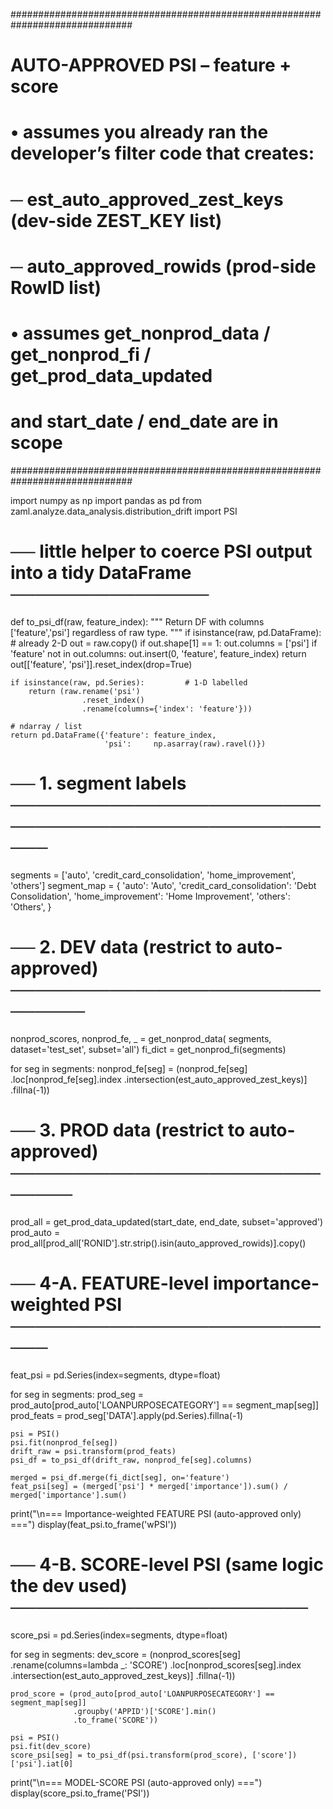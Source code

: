 ##############################################################################
# AUTO-APPROVED PSI  – feature + score
# • assumes you already ran the developer’s filter code that creates:
#     ─ est_auto_approved_zest_keys   (dev-side ZEST_KEY list)
#     ─ auto_approved_rowids          (prod-side RowID list)
# • assumes  get_nonprod_data / get_nonprod_fi / get_prod_data_updated
#   and start_date / end_date are in scope
##############################################################################

import numpy as np
import pandas as pd
from zaml.analyze.data_analysis.distribution_drift import PSI

# ── little helper to coerce PSI output into a tidy DataFrame ────────────────
def to_psi_df(raw, feature_index):
    """
    Return DF with columns ['feature','psi'] regardless of raw type.
    """
    if isinstance(raw, pd.DataFrame):      # already 2-D
        out = raw.copy()
        if out.shape[1] == 1:
            out.columns = ['psi']
        if 'feature' not in out.columns:
            out.insert(0, 'feature', feature_index)
        return out[['feature', 'psi']].reset_index(drop=True)

    if isinstance(raw, pd.Series):         # 1-D labelled
        return (raw.rename('psi')
                    .reset_index()
                    .rename(columns={'index': 'feature'}))

    # ndarray / list
    return pd.DataFrame({'feature': feature_index,
                         'psi':     np.asarray(raw).ravel()})


# ── 1.  segment labels ─────────────────────────────────────────────────────
segments = ['auto', 'credit_card_consolidation', 'home_improvement', 'others']
segment_map = {
    'auto': 'Auto',
    'credit_card_consolidation': 'Debt Consolidation',
    'home_improvement': 'Home Improvement',
    'others': 'Others',
}

# ── 2.  DEV data (restrict to auto-approved) ───────────────────────────────
nonprod_scores, nonprod_fe, _ = get_nonprod_data(
        segments, dataset='test_set', subset='all')
fi_dict = get_nonprod_fi(segments)

for seg in segments:
    nonprod_fe[seg] = (nonprod_fe[seg]
                       .loc[nonprod_fe[seg].index
                            .intersection(est_auto_approved_zest_keys)]
                       .fillna(-1))

# ── 3.  PROD data (restrict to auto-approved) ──────────────────────────────
prod_all = get_prod_data_updated(start_date, end_date, subset='approved')
prod_auto = prod_all[prod_all['RONID'].str.strip().isin(auto_approved_rowids)].copy()

# ── 4-A.  FEATURE-level importance-weighted PSI ────────────────────────────
feat_psi = pd.Series(index=segments, dtype=float)

for seg in segments:
    prod_seg = prod_auto[prod_auto['LOANPURPOSECATEGORY'] == segment_map[seg]]
    prod_feats = prod_seg['DATA'].apply(pd.Series).fillna(-1)

    psi = PSI()
    psi.fit(nonprod_fe[seg])
    drift_raw = psi.transform(prod_feats)
    psi_df = to_psi_df(drift_raw, nonprod_fe[seg].columns)

    merged = psi_df.merge(fi_dict[seg], on='feature')
    feat_psi[seg] = (merged['psi'] * merged['importance']).sum() / merged['importance'].sum()

print("\n=== Importance-weighted FEATURE PSI  (auto-approved only) ===")
display(feat_psi.to_frame('wPSI'))


# ── 4-B.  SCORE-level PSI (same logic the dev used) ────────────────────────
score_psi = pd.Series(index=segments, dtype=float)

for seg in segments:
    dev_score = (nonprod_scores[seg]
                 .rename(columns=lambda _: 'SCORE')
                 .loc[nonprod_scores[seg].index
                      .intersection(est_auto_approved_zest_keys)]
                 .fillna(-1))

    prod_score = (prod_auto[prod_auto['LOANPURPOSECATEGORY'] == segment_map[seg]]
                  .groupby('APPID')['SCORE'].min()
                  .to_frame('SCORE'))

    psi = PSI()
    psi.fit(dev_score)
    score_psi[seg] = to_psi_df(psi.transform(prod_score), ['score'])['psi'].iat[0]

print("\n=== MODEL-SCORE PSI  (auto-approved only) ===")
display(score_psi.to_frame('PSI'))

